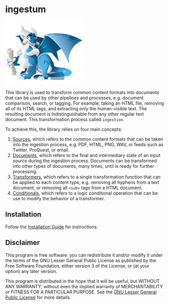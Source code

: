 # ingestum

[<img width="250" src="docs/ingestum.png">](https://gitlab.com/sorcero/community/ingestum)

This library is used to transform common content formats into
documents that can be used by other pipelines and processes,
e.g. document comparison, search, or tagging. For example, taking an
HTML file, removing all of its HTML tags, and extracting only the
human-visible text. The resulting document is indistinguishable from
any other regular text document. This transformation process called
`ingestion`.

To achieve this, the library relies on four main concepts:

1. [Sources](ingestum/sources/base.py), which refers to the common content formats that can be taken into the ingestion process, e.g. PDF, HTML, PNG, WAV, or feeds such as Twitter, ProQuest, or email.
2. [Documents](ingestum/documents/base.py), which refers to the final and intermediary state of an input _source_ during the ingestion process. Documents can be transformed into other types of documents, many times, until is ready for further processing.
3. [Transformers](ingestum/transformers/base.py), which refers to a single transformation function that can be applied to each content type, e.g. removing all hyphens from a text document, or removing all `<sub>` tags from a HTML document.
4. [Conditionals](ingestum/conditionals/base.py), which refers to a logic conditional operation that can be use to modify the behavior of a transformer.

## Installation

Follow the [Installation Guide](docs/installation.rst) for instructions.

## Disclaimer

This program is free software: you can redistribute it and/or modify it under the terms of the GNU Lesser General Public License as published by the Free Software Foundation, either version 3 of the License, or (at your option) any later version.

This program is distributed in the hope that it will be useful, but WITHOUT ANY WARRANTY; without even the implied warranty of MERCHANTABILITY or FITNESS FOR A PARTICULAR PURPOSE. See the [GNU Lesser General Public License](LICENSE) for more details.
